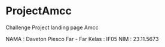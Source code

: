 # ProjectAmcc
Challenge Project landing page Amcc


NAMA : Daveton Piesco Far - Far
Kelas : IF05
NIM : 23.11.5673
